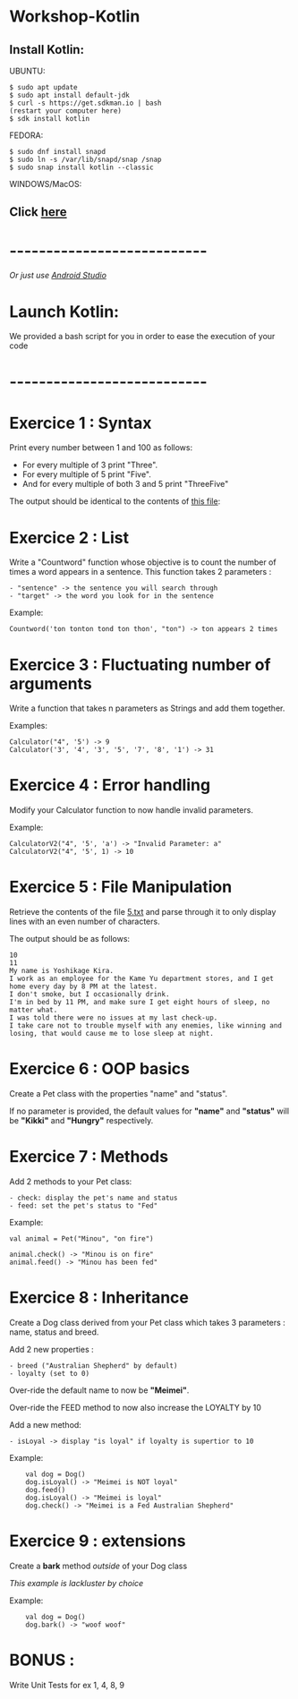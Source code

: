 # Workshop-Kotlin

## Install Kotlin:

UBUNTU:
```
$ sudo apt update
$ sudo apt install default-jdk
$ curl -s https://get.sdkman.io | bash
(restart your computer here)
$ sdk install kotlin
```

FEDORA:
```
$ sudo dnf install snapd
$ sudo ln -s /var/lib/snapd/snap /snap
$ sudo snap install kotlin --classic
```

WINDOWS/MacOS:

## Click [here](https://kotlinlang.org/docs/command-line.html)

# ---------------------------

*Or just use [Android Studio](https://developer.android.com/studio)*

# Launch Kotlin:

We provided a bash script for you in order to ease the execution of your code

# ---------------------------

# Exercice 1 : Syntax

Print every number between 1 and 100 as follows:

- For every multiple of 3 print "Three".
- For every multiple of 5 print "Five".
- And for every multiple of both 3 and 5 print "ThreeFive"

The output should be identical to the contents of [this file](./1.txt):


# Exercice 2 : List

Write a "Countword" function whose objective is to count the number of times a word appears in a sentence.
This function takes 2 parameters :

    - "sentence" -> the sentence you will search through
    - "target" -> the word you look for in the sentence


Example:

```
Countword('ton tonton tond ton thon', "ton") -> ton appears 2 times
```


# Exercice 3 : Fluctuating number of arguments

Write a function that takes n parameters as Strings and add them together.

Examples:

```
Calculator("4", '5') -> 9
Calculator('3', '4', '3', '5', '7', '8', '1') -> 31
```


# Exercice 4 : Error handling

Modify your Calculator function to now handle invalid parameters.

Example:

```
CalculatorV2("4", '5', 'a') -> "Invalid Parameter: a"
CalculatorV2("4", '5', 1) -> 10
```


# Exercice 5 : File Manipulation

Retrieve the contents of the file [5.txt](./5.txt) and parse through it to only display lines with an even number of characters.

The output should be as follows:

```
10
11
My name is Yoshikage Kira.
I work as an employee for the Kame Yu department stores, and I get home every day by 8 PM at the latest.
I don't smoke, but I occasionally drink.
I'm in bed by 11 PM, and make sure I get eight hours of sleep, no matter what.
I was told there were no issues at my last check-up.
I take care not to trouble myself with any enemies, like winning and losing, that would cause me to lose sleep at night.
```


# Exercice 6 : OOP basics

Create a Pet class with the properties "name" and "status".

If no parameter is provided, the default values for __"name"__ and __"status"__ will be __"Kikki"__ and __"Hungry"__ respectively.


# Exercice 7 : Methods

Add 2 methods to your Pet class:

    - check: display the pet's name and status
    - feed: set the pet's status to "Fed" 

Example:

```
val animal = Pet("Minou", "on fire")

animal.check() -> "Minou is on fire"
animal.feed() -> "Minou has been fed"
```


# Exercice 8 : Inheritance

Create a Dog class derived from your Pet class which takes 3 parameters : name, status and breed.

Add 2 new properties :

    - breed ("Australian Shepherd" by default)
    - loyalty (set to 0)

Over-ride the default name to now be __"Meimei"__.

Over-ride the FEED method to now also increase the LOYALTY by 10

Add a new method:

    - isLoyal -> display "is loyal" if loyalty is supertior to 10

Example:

```
    val dog = Dog()
    dog.isLoyal() -> "Meimei is NOT loyal"
    dog.feed()
    dog.isLoyal() -> "Meimei is loyal"
    dog.check() -> "Meimei is a Fed Australian Shepherd"
```


# Exercice 9 : extensions

Create a **bark** method *outside* of your Dog class

_This example is lackluster by choice_

Example:

```
    val dog = Dog()
    dog.bark() -> "woof woof"
```


# BONUS :

Write Unit Tests for ex 1, 4, 8, 9
